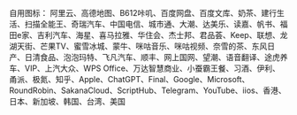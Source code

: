 自用图标：
阿里云、高德地图、B612咔叽、百度网盘、百度文库、奶茶、建行生活、扫描全能王、奇瑞汽车、中国电信、城市通、大潮、达美乐、读嘉、帆书、福田e家、吉利汽车、海星、喜马拉雅、华住会、杰士邦、君品荟、Keep、联想、龙湖天街、芒果TV、蜜雪冰城、蒙牛、咪咕音乐、咪咕视频、奈雪的茶、东风日产、日清食品、泡泡玛特、飞凡汽车、顺丰、网上国网、望潮、语音翻译、途虎养车、VIP、上汽大众、WPS Office、万达智慧商业、小蚕霸王餐、习酒、伊利、甬派、极氮、知乎、Apple、ChatGPT、Final、Google、Microsoft、RoundRobin、SakanaCloud、ScriptHub、Telegram、YouTube、iios、香港、日本、新加坡、韩国、台湾、美国
